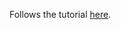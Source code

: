Follows the tutorial [here](https://dev.to/arpitvasani/can-we-automate-code-review-yes-we-can-3kaf).